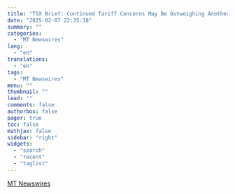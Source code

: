 ```yaml
---
title: "TSX Brief: Continued Tariff Concerns May Be Outweighing Another Positive Surprise Canada Jobs Report and Elevated Commodity Prices"
date: "2025-02-07 22:35:38"
summary: ""
categories:
  - "MT Newswires"
lang:
  - "en"
translations:
  - "en"
tags:
  - "MT Newswires"
menu: ""
thumbnail: ""
lead: ""
comments: false
authorbox: false
pager: true
toc: false
mathjax: false
sidebar: "right"
widgets:
  - "search"
  - "recent"
  - "taglist"
---
```




[MT Newswires](https://www.tradingview.com/news/mtnewswires.com:20250207:A3312594:0-tsx-brief-continued-tariff-concerns-may-be-outweighing-another-positive-surprise-canada-jobs-report-and-elevated-commodity-prices/)
